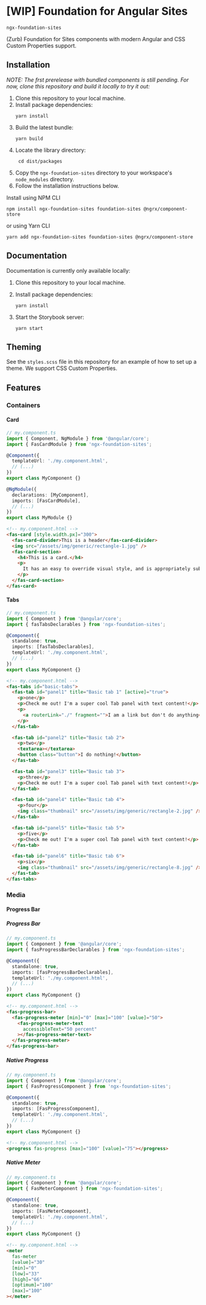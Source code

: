 # [WIP] Foundation for Angular Sites

`ngx-foundation-sites`

(Zurb) Foundation for Sites components with modern Angular and CSS Custom
Properties support.

## Installation

_NOTE: The frst prerelease with bundled components is still pending. For now,
clone this repository and build it locally to try it out:_

1. Clone this repository to your local machine.
2. Install package dependencies:
   ```pwsh
   yarn install
   ```
3. Build the latest bundle:
   ```pwsh
   yarn build
   ```
4. Locate the library directory:
   ```pwsh
    cd dist/packages
   ```
5. Copy the `ngx-foundation-sites` directory to your workspace's `node_modules`
   directory.
6. Follow the installation instructions below.

Install using NPM CLI

```pwsh
npm install ngx-foundation-sites foundation-sites @ngrx/component-store
```

or using Yarn CLI

```pwsh
yarn add ngx-foundation-sites foundation-sites @ngrx/component-store
```

## Documentation

Documentation is currently only available locally:

1. Clone this repository to your local machine.
2. Install package dependencies:

   ```pwsh
   yarn install
   ```

3. Start the Storybook server:
   ```pwsh
   yarn start
   ```

## Theming

See the `styles.scss` file in this repository for an example of how to set up a
theme. We support CSS Custom Properties.

## Features

### Containers

#### Card

```ts
// my.component.ts
import { Component, NgModule } from '@angular/core';
import { FasCardModule } from 'ngx-foundation-sites';

@Component({
  templateUrl: './my.component.html',
  // (...)
})
export class MyComponent {}

@NgModule({
  declarations: [MyComponent],
  imports: [FasCardModule],
  // (...)
})
export class MyModule {}
```

```html
<!-- my.component.html -->
<fas-card [style.width.px]="300">
  <fas-card-divider>This is a header</fas-card-divider>
  <img src="/assets/img/generic/rectangle-1.jpg" />
  <fas-card-section>
    <h4>This is a card.</h4>
    <p>
      It has an easy to override visual style, and is appropriately subdued.
    </p>
  </fas-card-section>
</fas-card>
```

#### Tabs

```ts
// my.component.ts
import { Component } from '@angular/core';
import { fasTabsDeclarables } from 'ngx-foundation-sites';

@Component({
  standalone: true,
  imports: [fasTabsDeclarables],
  templateUrl: './my.component.html',
  // (...)
})
export class MyComponent {}
```

```html
<!-- my.component.html -->
<fas-tabs id="basic-tabs">
  <fas-tab id="panel1" title="Basic tab 1" [active]="true">
    <p>one</p>
    <p>Check me out! I'm a super cool Tab panel with text content!</p>
    <p>
      <a routerLink="./" fragment="">I am a link but don't do anything</a>
    </p>
  </fas-tab>

  <fas-tab id="panel2" title="Basic tab 2">
    <p>two</p>
    <textarea></textarea>
    <button class="button">I do nothing!</button>
  </fas-tab>

  <fas-tab id="panel3" title="Basic tab 3">
    <p>three</p>
    <p>Check me out! I'm a super cool Tab panel with text content!</p>
  </fas-tab>

  <fas-tab id="panel4" title="Basic tab 4">
    <p>four</p>
    <img class="thumbnail" src="/assets/img/generic/rectangle-2.jpg" />
  </fas-tab>

  <fas-tab id="panel5" title="Basic tab 5">
    <p>five</p>
    <p>Check me out! I'm a super cool Tab panel with text content!</p>
  </fas-tab>

  <fas-tab id="panel6" title="Basic tab 6">
    <p>six</p>
    <img class="thumbnail" src="/assets/img/generic/rectangle-8.jpg" />
  </fas-tab>
</fas-tabs>
```

### Media

#### Progress Bar

##### Progress Bar

```ts
// my.component.ts
import { Component } from '@angular/core';
import { fasProgressBarDeclarables } from 'ngx-foundation-sites';

@Component({
  standalone: true,
  imports: [fasProgressBarDeclarables],
  templateUrl: './my.component.html',
  // (...)
})
export class MyComponent {}
```

```html
<!-- my.component.html -->
<fas-progress-bar>
  <fas-progress-meter [min]="0" [max]="100" [value]="50">
    <fas-progress-meter-text
      accessibleText="50 percent"
    ></fas-progress-meter-text>
  </fas-progress-meter>
</fas-progress-bar>
```

##### Native Progress

```ts
// my.component.ts
import { Component } from '@angular/core';
import { FasProgressComponent } from 'ngx-foundation-sites';

@Component({
  standalone: true,
  imports: [FasProgressComponent],
  templateUrl: './my.component.html',
  // (...)
})
export class MyComponent {}
```

```html
<!-- my.component.html -->
<progress fas-progress [max]="100" [value]="75"></progress>
```

##### Native Meter

```ts
// my.component.ts
import { Component } from '@angular/core';
import { FasMeterComponent } from 'ngx-foundation-sites';

@Component({
  standalone: true,
  imports: [FasMeterComponent],
  templateUrl: './my.component.html',
  // (...)
})
export class MyComponent {}
```

```html
<!-- my.component.html -->
<meter
  fas-meter
  [value]="30"
  [min]="0"
  [low]="33"
  [high]="66"
  [optimum]="100"
  [max]="100"
></meter>
```
